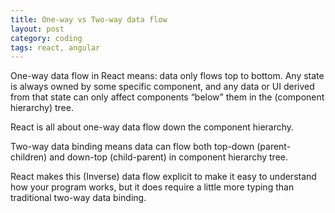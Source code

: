 ```yaml
---
title: One-way vs Two-way data flow
layout: post
category: coding
tags: react, angular
---
```


One-way data flow in React means: data only flows top to bottom. Any state is always owned by some specific component, and any data or UI derived from that state can only affect components “below” them in the (component hierarchy) tree.

React is all about one-way data flow down the component hierarchy.

Two-way data binding means data can flow both top-down (parent-children) and down-top (child-parent) in component hierarchy tree.

React makes this (Inverse) data flow explicit to make it easy to understand how your program works, but it does require a little more typing than traditional two-way data binding.
